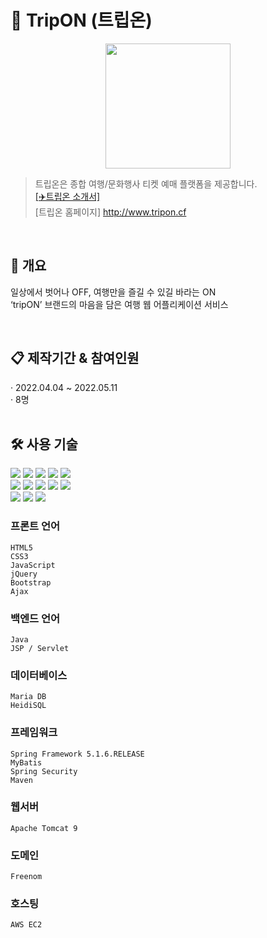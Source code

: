# 📌 TripON (트립온)  

<div align="center">
    <img src="https://raw.githubusercontent.com/KwonSsohyun/TripON_Project/main/%5B%ED%8A%B8%EB%A6%BD%EC%98%A8%5D%20%EC%86%8C%EC%8A%A4/tripON_logo_black.png" style="width: 200px; min-width: 140px;">
</div>

> 트립온은 종합 여행/문화행사 티켓 예매 플랫폼을 제공합니다.  
> [[✈️트립온 소개서]](https://github.com/KwonSsohyun/TripON_Project/blob/main/%5B%ED%8A%B8%EB%A6%BD%EC%98%A8%5D%20%ED%94%84%EB%A1%9C%EC%A0%9D%ED%8A%B8%20%EC%86%8C%EA%B0%9C%EC%84%9C/%5B%ED%8A%B8%EB%A6%BD%EC%98%A8%5D%20%ED%94%84%EB%A1%9C%EC%A0%9D%ED%8A%B8%20%EC%86%8C%EA%B0%9C%EC%84%9C.pdf)  
> [트립온 홈페이지] http://www.tripon.cf  

<br>

## 👀 개요  
일상에서 벗어나 OFF, 여행만을 즐길 수 있길 바라는 ON  
‘tripON’ 브랜드의 마음을 담은 여행 웹 어플리케이션 서비스  

<br>

## 📋 제작기간 & 참여인원  
· 2022.04.04 ~ 2022.05.11  
· 8명  
<br>

## 🛠 사용 기술   
<img src="https://img.shields.io/badge/JAVA-007396?style=for-the-badge&logo=java&logoColor=white"> <img src="https://img.shields.io/badge/Spring-6DB33F?style=for-the-badge&logo=Spring&logoColor=white"> <img src="https://img.shields.io/badge/apache tomcat-F8DC75?style=for-the-badge&logo=apachetomcat&logoColor=white"> <img src="https://img.shields.io/badge/mysql-4479A1?style=for-the-badge&logo=mysql&logoColor=white"> <img src="https://img.shields.io/badge/mariaDB-003545?style=for-the-badge&logo=mariaDB&logoColor=white">  
<img src="https://img.shields.io/badge/html-E34F26?style=for-the-badge&logo=html5&logoColor=white"> <img src="https://img.shields.io/badge/css-1572B6?style=for-the-badge&logo=css3&logoColor=white"> <img src="https://img.shields.io/badge/javascript-F7DF1E?style=for-the-badge&logo=javascript&logoColor=black"> <img src="https://img.shields.io/badge/jquery-0769AD?style=for-the-badge&logo=jquery&logoColor=white"> <img src="https://img.shields.io/badge/bootstrap-7952B3?style=for-the-badge&logo=bootstrap&logoColor=white">  
<img src="https://img.shields.io/badge/git-F05032?style=for-the-badge&logo=git&logoColor=white"> <img src="https://img.shields.io/badge/github-181717?style=for-the-badge&logo=github&logoColor=white"> <img src="https://img.shields.io/badge/aws-232F3E?style=for-the-badge&logo=aws&logoColor=white">



### 프론트 언어  
    HTML5  
    CSS3  
    JavaScript  
    jQuery  
    Bootstrap  
    Ajax  
### 백엔드 언어  
    Java  
    JSP / Servlet  
### 데이터베이스  
    Maria DB  
    HeidiSQL  
### 프레임워크  
    Spring Framework 5.1.6.RELEASE  
    MyBatis  
    Spring Security  
    Maven  
### 웹서버  
    Apache Tomcat 9  
### 도메인
    Freenom
### 호스팅
    AWS EC2